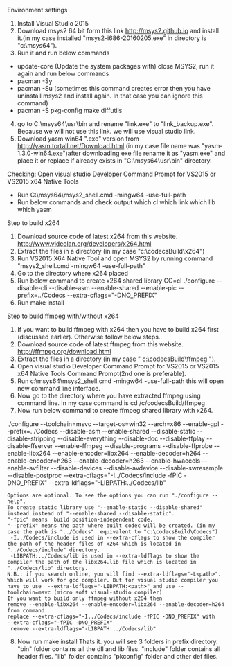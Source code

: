 Environment settings

1. Install Visual Studio 2015
2. Download msys2 64 bit form this link http://msys2.github.io and install it.(in my case installed "msys2-i686-20160205.exe" in directory is "c:\msys64").
3.  Run it and run below commands
  - update-core (Update the system packages with)
  close MSYS2, run it again and run below commands
  - pacman -Sy
  - pacman -Su  (sometimes this command creates error then you have uninstall msys2 and install again. In that case you can ignore this command)
  - pacman -S pkg-config make diffutils 
4.  go to C:\msys64\usr\bin and rename "link.exe" to "link_backup.exe". Because we will not use this link. we will use visual studio link.
5.  Download yasm win64 ".exe" version from http://yasm.tortall.net/Download.html 
(in my case file name was "yasm-1.3.0-win64.exe")after downloading exe file rename it as "yasm.exe" and place it or replace if already exists in "C:\msys64\usr\bin" directory.

Checking:
Open visual studio Developer Command Prompt for VS2015 or VS2015 x64 Native Tools 
- Run C:\msys64\msys2_shell.cmd -mingw64 -use-full-path
- Run below commands and check output
which cl
which link
which lib
which yasm

Step to build x264
1.  Download source code of latest x264 from this website.
http://www.videolan.org/developers/x264.html
2.  Extract the files in a directory (in my case "c:\codecsBuild\x264")
3.  Run VS2015 X64 Native Tool and open MSYS2 by running command "msys2_shell.cmd -mingw64 -use-full-path"
4.  Go to the directory where x264 placed
5.  Run below command to create x264 shared library
CC=cl ./configure --disable-cli --disable-asm --enable-shared --enable-pic --prefix=../Codecs --extra-cflags="-DNO_PREFIX"
6.  Run make install

Step to build ffmpeg with/without x264

1.  If you want to build ffmpeg with x264 then you have to build x264 first (discussed earlier). Otherwise follow below steps..
2.  Download  source code of latest ffmpeg from this website. http://ffmpeg.org/download.html
3.  Extract the files in a directory (in my case " c:\codecsBuild\ffmpeg ").
4.  Open visual studio Developer Command Prompt for VS2015 or VS2015 x64 Native Tools Command Prompt(2nd one is preferable). 
5.  Run c:\msys64\msys2_shell.cmd -mingw64 -use-full-path 
    this will open new command line interface.
6.  Now go to the directory where you have extracted ffmpeg using command line. In my case command is
    cd /c/codecsBuild/ffmpeg
7.  Now run below command to create ffmpeg shared library with x264.

  ./configure --toolchain=msvc --target-os=win32 --arch=x86 --enable-gpl --prefix=../Codecs --disable-asm --enable-shared --disable-static --disable-stripping --disable-everything --disable-doc --disable-ffplay --disable-ffserver --enable-ffmpeg --disable-programs --disable-ffprobe --enable-libx264 --enable-encoder=libx264 --enable-decoder=h264 --enable-encoder=h263 --enable-decoder=h263 --enable-hwaccels --enable-avfilter --disable-devices --disable-avdevice --disable-swresample --disable-postproc --extra-cflags="-I../Codecs/include -fPIC -DNO_PREFIX"  --extra-ldflags="-LIBPATH:../Codecs/lib"

    Options are optional. To see the options you can run "./configure --help".
    To create static library use "--enable-static --disable-shared" instead instead of "--enable-shared --disable-static".
    "-fpic" means  build position-independent code.
    "--prefix" means the path where built codec will be created. (in my case the path is "../Codecs"  equivalent to "c:\codecsBuild\Codecs")
     -I../Codecs/include is used in --extra-cflags to show the compiler the path of the header files of x264 which is located in "../Codecs/include" directory.
     -LIBPATH:../Codecs/lib is used in --extra-ldflags to show the compiler the path of the libx264.lib file which is located in "../Codecs/lib" directory.
    N.B.: if you search online, you will find --extra-ldflags="-L<path>". Which will work for gcc compiler. But for visual studio compiler you have to use  --extra-ldflags="-LIBPATH:<path>" and use --toolchain=msvc (micro soft visual-studio compiler)
    If you want to build only ffmpeg without x264 then 
    remove --enable-libx264 --enable-encoder=libx264 --enable-decoder=h264 from command.
    replace --extra-cflags="-I../Codecs/include -fPIC -DNO_PREFIX" with 
    --extra-cflags="-fPIC -DNO_PREFIX"
     remove --extra-ldflags="-LIBPATH:../Codecs/lib"
     
8.  Now run make install
    Thats it. you will see 3 folders in prefix directory.
    "bin" folder contains all the dll and lib files.
    "include" folder contains all header files.
    "lib" folder contains "pkconfig" folder and other def files.
    

